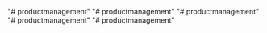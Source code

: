 "# productmanagement" 
"# productmanagement" 
"# productmanagement" 
"# productmanagement" 
"# productmanagement" 
